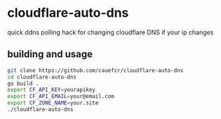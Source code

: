 # cloudflare-auto-dns
quick ddns polling hack for changing cloudflare DNS if your ip changes

## building and usage
```bash
git clone https://github.com/cauefcr/cloudflare-auto-dns
cd cloudflare-auto-dns
go build .
export CF_API_KEY=yourapikey
export CF_API_EMAIL=your@email.com
export CF_ZONE_NAME=your.site
./cloudflare-auto-dns 
```
